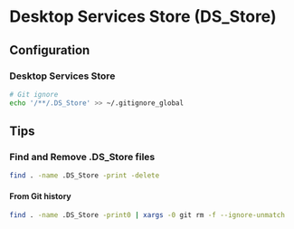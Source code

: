 # Desktop Services Store (DS_Store)

## Configuration

### Desktop Services Store

```sh
# Git ignore
echo '/**/.DS_Store' >> ~/.gitignore_global
```

## Tips

### Find and Remove .DS_Store files

```sh
find . -name .DS_Store -print -delete
```

#### From Git history

```sh
find . -name .DS_Store -print0 | xargs -0 git rm -f --ignore-unmatch
```
